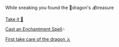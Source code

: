 While sneaking you found the 🐉dragon's 💰treasure

[Take it 🤑](1.md)

[Cast an Enchantment Spell](1-1.md)🎶

[First take care of the dragon ⚔️](2-1C.md)
